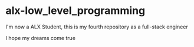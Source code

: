 # alx-low_level_programming
I'm now a ALX Student, this is my fourth repository as a full-stack engineer

I hope my dreams come true
